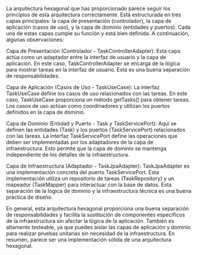 La arquitectura hexagonal que has proporcionado parece seguir los principios de esta arquitectura correctamente. Está estructurada en tres capas principales: la capa de presentación (controlador), la capa de aplicación (casos de uso), y la capa de dominio (entidades y puertos). Cada una de estas capas cumple su función y está bien definida. A continuación, algunas observaciones:

Capa de Presentación (Controlador - TaskControllerAdapter): Esta capa actúa como un adaptador entre la interfaz de usuario y la capa de aplicación. En este caso, TaskControllerAdapter se encarga de la lógica para mostrar tareas en la interfaz de usuario. Esta es una buena separación de responsabilidades.

Capa de Aplicación (Casos de Uso - TaskUseCase): La interfaz TaskUseCase define los casos de uso relacionados con las tareas. En este caso, TaskUseCase proporciona un método getTasks() para obtener tareas. Los casos de uso actúan como coordinadores y utilizan los puertos definidos en la capa de dominio.

Capa de Dominio (Entidad y Puerto - Task y TaskServicePort): Aquí se definen las entidades (Task) y los puertos (TaskServicePort) relacionados con las tareas. La interfaz TaskServicePort define las operaciones que deben ser implementadas por los adaptadores de la capa de infraestructura. Esto permite que la capa de dominio se mantenga independiente de los detalles de la infraestructura.

Capa de Infraestructura (Adaptador - TaskJpaAdapter): TaskJpaAdapter es una implementación concreta del puerto TaskServicePort. Esta implementación utiliza un repositorio de tareas (TaskRepository) y un mapeador (TaskMapper) para interactuar con la base de datos. Esta separación de la lógica de dominio y la infraestructura técnica es una buena práctica de diseño.

En general, esta arquitectura hexagonal proporciona una buena separación de responsabilidades y facilita la sustitución de componentes específicos de la infraestructura sin afectar la lógica de la aplicación. También es altamente testeable, ya que puedes aislar las capas de aplicación y dominio para realizar pruebas unitarias sin necesidad de la infraestructura. En resumen, parece ser una implementación sólida de una arquitectura hexagonal.